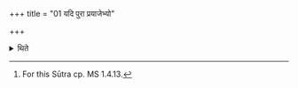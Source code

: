 +++
title = "01 यदि पुरा प्रयाजेभ्यो"

+++

<details><summary>थिते</summary>

1. Before the fore-offering if the offering-material spills (from the ladle) outside the enclosing sticks, (the Adhvaryu) should tell the Āgnīdhra, "Having scratched it together, offer it". He (the Āgnīdhra) offers that offering by means of his folded hands. A pot filled (with rice or barley) should be given to him (by the sacrificer).[^1]  


[^1]: For this Sūtra cp. MS 1.4.13.
</details>
